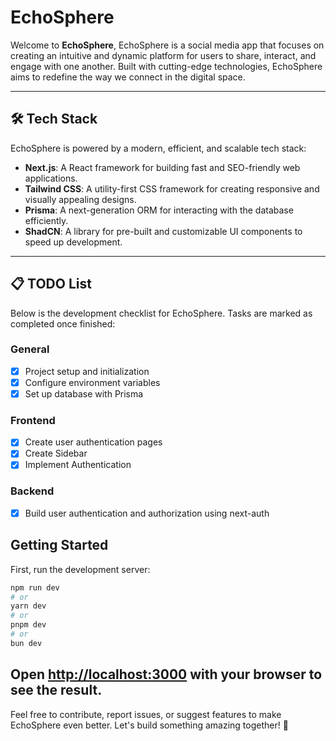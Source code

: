 
# EchoSphere

Welcome to **EchoSphere**, EchoSphere is a social media app that focuses on creating an intuitive and dynamic platform for users to share, interact, and engage with one another. Built with cutting-edge technologies, EchoSphere aims to redefine the way we connect in the digital space.

---

## 🛠 Tech Stack

EchoSphere is powered by a modern, efficient, and scalable tech stack:

- **Next.js**: A React framework for building fast and SEO-friendly web applications.
- **Tailwind CSS**: A utility-first CSS framework for creating responsive and visually appealing designs.
- **Prisma**: A next-generation ORM for interacting with the database efficiently.
- **ShadCN**: A library for pre-built and customizable UI components to speed up development.

---

## 📋 TODO List

Below is the development checklist for EchoSphere. Tasks are marked as completed once finished:

### General
- [x] Project setup and initialization
- [x] Configure environment variables
- [x] Set up database with Prisma

### Frontend
- [x] Create user authentication pages
- [x] Create Sidebar
- [x] Implement Authentication

### Backend
- [x] Build user authentication and authorization using next-auth
## Getting Started

First, run the development server:

```bash
npm run dev
# or
yarn dev
# or
pnpm dev
# or
bun dev
```

Open [http://localhost:3000](http://localhost:3000) with your browser to see the result.
---

Feel free to contribute, report issues, or suggest features to make EchoSphere even better. Let's build something amazing together! 🎉
